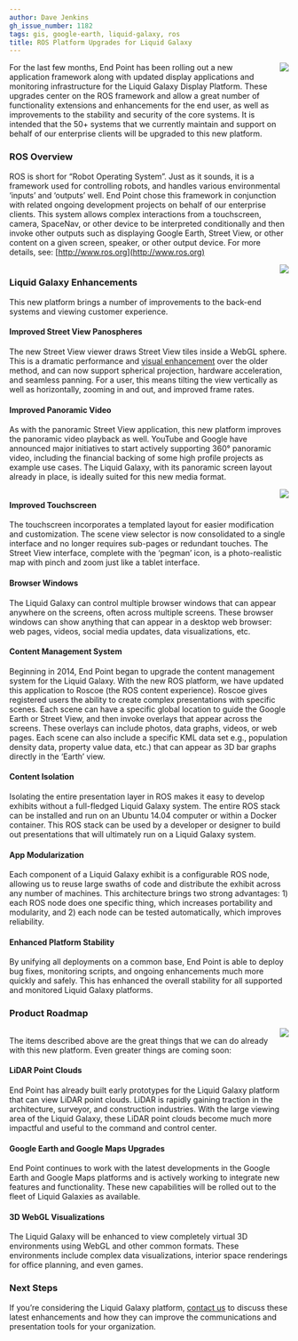 ```yaml
---
author: Dave Jenkins
gh_issue_number: 1182
tags: gis, google-earth, liquid-galaxy, ros
title: ROS Platform Upgrades for Liquid Galaxy
---
```


<div class="separator" style="clear: both; text-align: center;"><a href="/blog/2015/12/14/ros-platform-upgrades-for-liquid-galaxy/image-0-big.jpeg" imageanchor="1" style="clear: right; float: right; margin-bottom: 1em; margin-left: 1em;"><img border="0" src="/blog/2015/12/14/ros-platform-upgrades-for-liquid-galaxy/image-0.jpeg"/></a></div>

For the last few months, End Point has been rolling out a new application framework along with updated display applications and monitoring infrastructure for the Liquid Galaxy Display Platform.  These upgrades center on the ROS framework and allow a great number of functionality extensions and enhancements for the end user, as well as improvements to the stability and security of the core systems. It is intended that the 50+ systems that we currently maintain and support on behalf of our enterprise clients will be upgraded to this new platform.

### ROS Overview

ROS is short for “Robot Operating System”.  Just as it sounds, it is a framework used for controlling robots, and handles various environmental ‘inputs’ and ‘outputs’ well.  End Point chose this framework in conjunction with related ongoing development projects on behalf of our enterprise clients.  This system allows complex interactions from a touchscreen, camera, SpaceNav, or other device to be interpreted conditionally and then invoke other outputs such as displaying Google Earth, Street View, or other content on a given screen, speaker, or other output device.  For more details, see: [http://www.ros.org](http://www.ros.org)

<div class="separator" style="clear: both; text-align: center;"><a href="/blog/2015/12/14/ros-platform-upgrades-for-liquid-galaxy/image-1-big.jpeg" imageanchor="1" style="clear: right; float: right; margin-bottom: 1em; margin-left: 1em;"><img border="0" src="/blog/2015/12/14/ros-platform-upgrades-for-liquid-galaxy/image-1.jpeg"/></a></div>

### Liquid Galaxy Enhancements

This new platform brings a number of improvements to the back-end systems and viewing customer experience.

#### Improved Street View Panospheres

The new Street View viewer draws Street View tiles inside a WebGL sphere.  This is a dramatic performance and [visual enhancement](https://www.youtube.com/watch?v=YvQ5JmXx3Bg) over the older method, and can now support spherical projection, hardware acceleration, and seamless panning.  For a user, this means tilting the view vertically as well as horizontally, zooming in and out, and improved frame rates.

#### Improved Panoramic Video

As with the panoramic Street View application, this new platform improves the panoramic video playback as well.  YouTube and Google have announced major initiatives to start actively supporting 360° panoramic video, including the financial backing of some high profile projects as  example use cases.  The Liquid Galaxy, with its panoramic screen layout already in place, is ideally suited for this new media format.

<div class="separator" style="clear: both; text-align: center;"><a href="/blog/2015/12/14/ros-platform-upgrades-for-liquid-galaxy/image-2-big.png" imageanchor="1" style="clear: right; float: right; margin-bottom: 1em; margin-left: 1em;"><img border="0" src="/blog/2015/12/14/ros-platform-upgrades-for-liquid-galaxy/image-2.png"/></a></div>

#### Improved Touchscreen

The touchscreen incorporates a templated layout for easier modification and customization.  The scene view selector is now consolidated to a single interface and no longer requires sub-pages or redundant touches.  The Street View interface, complete with the ‘pegman’ icon, is a photo-realistic map with pinch and zoom just like a tablet interface.

#### Browser Windows

The Liquid Galaxy can control multiple browser windows that can appear anywhere on the screens, often across multiple screens.  These browser windows can show anything that can appear in a desktop web browser: web pages, videos, social media updates, data visualizations, etc.

#### Content Management System

Beginning in 2014, End Point began to upgrade the content management system for the Liquid Galaxy.  With the new ROS platform, we have updated this application to Roscoe (the ROS content experience).  Roscoe gives registered users the ability to create complex presentations with specific scenes.  Each scene can have a specific global location to guide the Google Earth or Street View, and then invoke overlays that appear across the screens.  These overlays can include photos,  data graphs, videos, or web pages.  Each scene can also include a specific KML data set e.g., population density data, property value data, etc.) that can appear as 3D bar graphs directly in the ‘Earth’ view.

#### Content Isolation

Isolating the entire presentation layer in ROS makes it easy to develop exhibits without a full-fledged Liquid Galaxy system.  The entire ROS stack can be installed and run on an Ubuntu 14.04 computer or within a Docker container.  This ROS stack can be used by a developer or designer to build out presentations that will ultimately run on a Liquid Galaxy system.

#### App Modularization

Each component of a Liquid Galaxy exhibit is a configurable ROS node, allowing us to reuse large swaths of code and distribute the exhibit across any number of machines. This architecture brings two strong advantages: 1) each ROS node does one specific thing, which increases portability and modularity, and 2) each node can be tested automatically, which improves reliability.

#### Enhanced Platform Stability

By unifying all deployments on a common base, End Point is able to deploy bug fixes, monitoring scripts, and ongoing enhancements much more quickly and safely.  This has enhanced the overall stability for all supported and monitored Liquid Galaxy platforms.

### Product Roadmap

<div class="separator" style="clear: both; text-align: center;"><a href="/blog/2015/12/14/ros-platform-upgrades-for-liquid-galaxy/image-3-big.png" imageanchor="1" style="clear: right; float: right; margin-bottom: 1em; margin-left: 1em;"><img border="0" src="/blog/2015/12/14/ros-platform-upgrades-for-liquid-galaxy/image-3.png"/></a></div>

The items described above are the great things that we can do already with this new platform.  Even greater things are coming soon:

#### LiDAR Point Clouds

End Point has already built early prototypes for the Liquid Galaxy platform that can view LiDAR point clouds.  LiDAR is rapidly gaining traction in the architecture, surveyor, and construction industries.  With the large viewing area of the Liquid Galaxy, these LiDAR point clouds become much more impactful and useful to the command and control center.

#### Google Earth and Google Maps Upgrades

End Point continues to work with the latest developments in the Google Earth and Google Maps platforms and is actively working to integrate new features and functionality. These new capabilities will be rolled out to the fleet of Liquid Galaxies as available.

#### 3D WebGL Visualizations

The Liquid Galaxy will be enhanced to view completely virtual 3D environments using WebGL and other common formats.  These environments include complex data visualizations, interior space renderings for office planning, and even games.

### Next Steps

If you’re considering the Liquid Galaxy platform, [contact us](https://liquidgalaxy.endpoint.com/#contact) to discuss these latest enhancements and how they can improve the communications and presentation tools for your organization.

